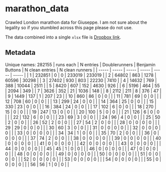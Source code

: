 # marathon_data

Crawled London marathon data for Giuseppe. I am not sure about the legality so if you stumbled across this page please do not use.

The data combined into a single `xlsx` file is [Dropbox link](https://www.dropbox.com/s/j8wr9wz57gmrlgb/all_data.xlsx?dl=1).


## Metadata

Unique names:	282155
| runs each | N entries | Doublerunners | Benjamin Buttons | N clean entries | N clean runners |
| ----- | ----- | ----- | ----- | ----- | ----- |
| 1 | 232851 | 0 | 0 | 233019 | 233019 |
| 2 | 64802 | 863 | 1278 | 60596 | 30298 |
| 3 | 27402 | 930 | 803 | 22230 | 7410 |
| 4 | 14632 | 769 | 388 | 10044 | 2511 |
| 5 | 8420 | 607 | 152 | 4630 | 926 |
| 6 | 5196 | 464 | 55 | 2094 | 349 |
| 7 | 3626 | 352 | 21 | 1036 | 148 |
| 8 | 2112 | 211 | 8 | 376 | 47 |
| 9 | 1449 | 137 | 1 | 207 | 23 |
| 10 | 860 | 86 | 0 | 0 |  |
| 11 | 781 | 69 | 0 | 0 |  |
| 12 | 708 | 60 | 0 | 0 |  |
| 13 | 299 | 24 | 0 | 0 |  |
| 14 | 364 | 25 | 0 | 0 |  |
| 15 | 330 | 23 | 0 | 0 |  |
| 16 | 384 | 24 | 0 | 0 |  |
| 17 | 102 | 6 | 0 | 0 |  |
| 18 | 270 | 15 | 0 | 0 |  |
| 19 | 247 | 13 | 0 | 0 |  |
| 20 | 100 | 5 | 0 | 0 |  |
| 21 | 126 | 6 | 0 | 0 |  |
| 22 | 132 | 6 | 0 | 0 |  |
| 23 | 69 | 3 | 0 | 0 |  |
| 24 | 96 | 4 | 0 | 0 |  |
| 25 | 50 | 2 | 0 | 0 |  |
| 26 | 52 | 2 | 0 | 0 |  |
| 27 | 54 | 2 | 0 | 0 |  |
| 28 | 0 | 0 | 0 | 0 |  |
| 29 | 29 | 0 | 0 | 0 |  |
| 30 | 60 | 3 | 0 | 0 |  |
| 31 | 0 | 0 | 0 | 0 |  |
| 32 | 0 | 0 | 0 | 0 |  |
| 33 | 0 | 0 | 0 | 0 |  |
| 34 | 34 | 1 | 0 | 0 |  |
| 35 | 70 | 2 | 0 | 0 |  |
| 36 | 0 | 0 | 0 | 0 |  |
| 37 | 74 | 2 | 0 | 0 |  |
| 38 | 0 | 0 | 0 | 0 |  |
| 39 | 0 | 0 | 0 | 0 |  |
| 40 | 0 | 0 | 0 | 0 |  |
| 41 | 0 | 0 | 0 | 0 |  |
| 42 | 0 | 0 | 0 | 0 |  |
| 43 | 0 | 0 | 0 | 0 |  |
| 44 | 0 | 0 | 0 | 0 |  |
| 45 | 45 | 1 | 0 | 0 |  |
| 46 | 0 | 0 | 0 | 0 |  |
| 47 | 0 | 0 | 0 | 0 |  |
| 48 | 0 | 0 | 0 | 0 |  |
| 49 | 0 | 0 | 0 | 0 |  |
| 50 | 0 | 0 | 0 | 0 |  |
| 51 | 0 | 0 | 0 | 0 |  |
| 52 | 0 | 0 | 0 | 0 |  |
| 53 | 0 | 0 | 0 | 0 |  |
| 54 | 0 | 0 | 0 | 0 |  |
| 55 | 0 | 0 | 0 | 0 |  |
| 56 | 56 | 1 | 0 | 0 |  |